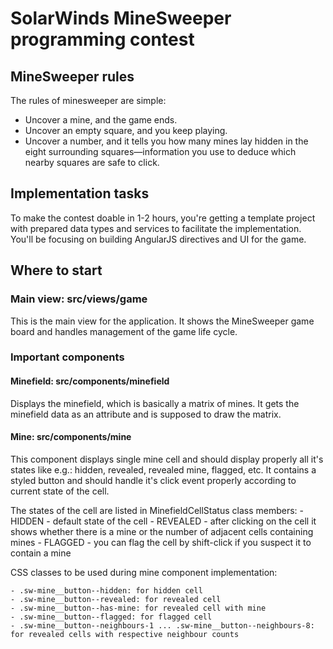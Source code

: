 # SolarWinds MineSweeper programming contest

## MineSweeper rules

The rules of minesweeper are simple:
 
- Uncover a mine, and the game ends.
- Uncover an empty square, and you keep playing.
- Uncover a number, and it tells you how many mines lay hidden in the eight surrounding squares—information you use to 
  deduce which nearby squares are safe to click.

## Implementation tasks

To make the contest doable in 1-2 hours, you're getting a template project with prepared data types and services to
 facilitate the implementation. You'll be focusing on building AngularJS directives and UI for the game.


## Where to start

### Main view: src/views/game

This is the main view for the application. It shows the MineSweeper game board and handles management of the game 
life cycle. 

### Important components

#### Minefield: src/components/minefield

Displays the minefield, which is basically a matrix of mines. It gets the minefield data as an attribute and 
is supposed to draw the matrix.

#### Mine: src/components/mine
 
This component displays single mine cell and should display properly all it's states like e.g.: hidden, revealed, 
revealed mine, flagged, etc. It contains a styled button and should handle it's click event properly according to 
current state of the cell.

The states of the cell are listed in MinefieldCellStatus class members:
    - HIDDEN - default state of the cell
    - REVEALED - after clicking on the cell it shows whether there is a mine or the number of adjacent cells 
                containing mines
    - FLAGGED - you can flag the cell by shift-click if you suspect it to contain a mine

CSS classes to be used during mine component implementation:

    - .sw-mine__button--hidden: for hidden cell
    - .sw-mine__button--revealed: for revealed cell
    - .sw-mine__button--has-mine: for revealed cell with mine
    - .sw-mine__button--flagged: for flagged cell
    - .sw-mine__button--neighbours-1 ... .sw-mine__button--neighbours-8: for revealed cells with respective neighbour counts 
